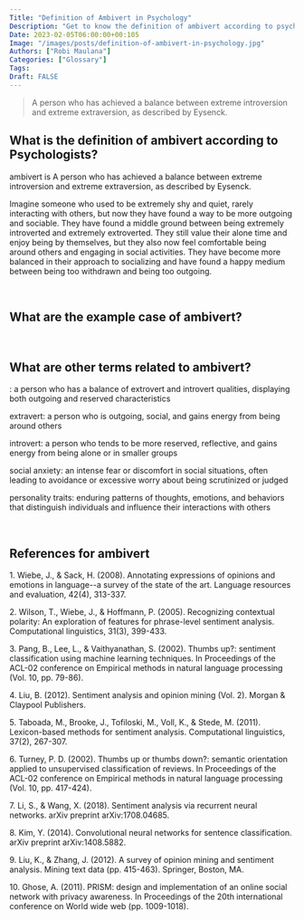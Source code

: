 ```yaml
---
Title: "Definition of Ambivert in Psychology"
Description: "Get to know the definition of ambivert according to psychologists."
Date: 2023-02-05T06:00:00+00:105
Image: "/images/posts/definition-of-ambivert-in-psychology.jpg"
Authors: ["Robi Maulana"]
Categories: ["Glossary"]
Tags: 
Draft: FALSE
---
```





> A person who has achieved a balance between extreme introversion and extreme extraversion, as described by Eysenck.

## What is the definition of ambivert according to Psychologists?

ambivert is A person who has achieved a balance between extreme introversion and extreme extraversion, as described by Eysenck.

Imagine someone who used to be extremely shy and quiet, rarely interacting with others, but now they have found a way to be more outgoing and sociable. They have found a middle ground between being extremely introverted and extremely extroverted. They still value their alone time and enjoy being by themselves, but they also now feel comfortable being around others and engaging in social activities. They have become more balanced in their approach to socializing and have found a happy medium between being too withdrawn and being too outgoing.

 

## What are the example case of ambivert?

 

## What are other terms related to ambivert?

: a person who has a balance of extrovert and introvert qualities, displaying both outgoing and reserved characteristics

extravert: a person who is outgoing, social, and gains energy from being around others

introvert: a person who tends to be more reserved, reflective, and gains energy from being alone or in smaller groups

social anxiety: an intense fear or discomfort in social situations, often leading to avoidance or excessive worry about being scrutinized or judged

personality traits: enduring patterns of thoughts, emotions, and behaviors that distinguish individuals and influence their interactions with others

 

## References for ambivert

1\. Wiebe, J., & Sack, H. (2008). Annotating expressions of opinions and emotions in language--a survey of the state of the art. Language resources and evaluation, 42(4), 313-337.

2\. Wilson, T., Wiebe, J., & Hoffmann, P. (2005). Recognizing contextual polarity: An exploration of features for phrase-level sentiment analysis. Computational linguistics, 31(3), 399-433.

3\. Pang, B., Lee, L., & Vaithyanathan, S. (2002). Thumbs up?: sentiment classification using machine learning techniques. In Proceedings of the ACL-02 conference on Empirical methods in natural language processing (Vol. 10, pp. 79-86).

4\. Liu, B. (2012). Sentiment analysis and opinion mining (Vol. 2). Morgan & Claypool Publishers.

5\. Taboada, M., Brooke, J., Tofiloski, M., Voll, K., & Stede, M. (2011). Lexicon-based methods for sentiment analysis. Computational linguistics, 37(2), 267-307.

6\. Turney, P. D. (2002). Thumbs up or thumbs down?: semantic orientation applied to unsupervised classification of reviews. In Proceedings of the ACL-02 conference on Empirical methods in natural language processing (Vol. 10, pp. 417-424).

7\. Li, S., & Wang, X. (2018). Sentiment analysis via recurrent neural networks. arXiv preprint arXiv:1708.04685.

8\. Kim, Y. (2014). Convolutional neural networks for sentence classification. arXiv preprint arXiv:1408.5882.

9\. Liu, K., & Zhang, J. (2012). A survey of opinion mining and sentiment analysis. Mining text data (pp. 415-463). Springer, Boston, MA.

10\. Ghose, A. (2011). PRISM: design and implementation of an online social network with privacy awareness. In Proceedings of the 20th international conference on World wide web (pp. 1009-1018).
